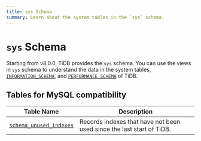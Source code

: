 ```yaml
---
title: sys Schema
summary: Learn about the system tables in the `sys` schema.
---
```


# `sys` Schema

Starting from v8.0.0, TiDB provides the `sys` schema. You can use the views in `sys` schema to understand the data in the system tables, [`INFORMATION_SCHEMA`](/information-schema/information-schema.md), and [`PERFORMANCE SCHEMA`](/performance-schema/performance-schema.md) of TiDB.

## Tables for MySQL compatibility

| Table Name                                                                                       | Description                                               |
|--------------------------------------------------------------------------------------------------|-----------------------------------------------------------|
| [`schema_unused_indexes`](/sys-schema/sys-schema-unused-indexes.md)                                  | Records indexes that have not been used since the last start of TiDB. |